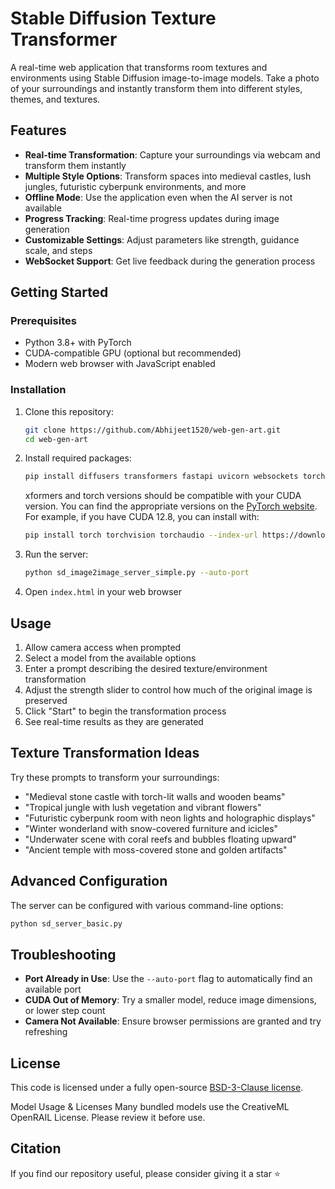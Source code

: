 # Stable Diffusion Texture Transformer

A real-time web application that transforms room textures and environments using Stable Diffusion image-to-image models. Take a photo of your surroundings and instantly transform them into different styles, themes, and textures.

## Features

- **Real-time Transformation**: Capture your surroundings via webcam and transform them instantly
- **Multiple Style Options**: Transform spaces into medieval castles, lush jungles, futuristic cyberpunk environments, and more
- **Offline Mode**: Use the application even when the AI server is not available
- **Progress Tracking**: Real-time progress updates during image generation
- **Customizable Settings**: Adjust parameters like strength, guidance scale, and steps
- **WebSocket Support**: Get live feedback during the generation process

## Getting Started

### Prerequisites

- Python 3.8+ with PyTorch
- CUDA-compatible GPU (optional but recommended)
- Modern web browser with JavaScript enabled

### Installation

1. Clone this repository:
   ```bash
   git clone https://github.com/Abhijeet1520/web-gen-art.git
   cd web-gen-art
   ```


2. Install required packages:
   ```bash
   pip install diffusers transformers fastapi uvicorn websockets torch pillow scipy
   ```

   xformers and torch versions should be compatible with your CUDA version. You can find the appropriate versions on the [PyTorch website](https://pytorch.org/get-started/locally/).
   For example, if you have CUDA 12.8, you can install with:
   ```bash
   pip install torch torchvision torchaudio --index-url https://download.pytorch.org/whl/cu128
   ```

3. Run the server:
   ```bash
   python sd_image2image_server_simple.py --auto-port
   ```

4. Open `index.html` in your web browser

## Usage

1. Allow camera access when prompted
2. Select a model from the available options
3. Enter a prompt describing the desired texture/environment transformation
4. Adjust the strength slider to control how much of the original image is preserved
5. Click "Start" to begin the transformation process
6. See real-time results as they are generated

## Texture Transformation Ideas

Try these prompts to transform your surroundings:

- "Medieval stone castle with torch-lit walls and wooden beams"
- "Tropical jungle with lush vegetation and vibrant flowers"
- "Futuristic cyberpunk room with neon lights and holographic displays"
- "Winter wonderland with snow-covered furniture and icicles"
- "Underwater scene with coral reefs and bubbles floating upward"
- "Ancient temple with moss-covered stone and golden artifacts"

## Advanced Configuration

The server can be configured with various command-line options:

```bash
python sd_server_basic.py
```

## Troubleshooting

- **Port Already in Use**: Use the `--auto-port` flag to automatically find an available port
- **CUDA Out of Memory**: Try a smaller model, reduce image dimensions, or lower step count
- **Camera Not Available**: Ensure browser permissions are granted and try refreshing

## License

This code is licensed under a fully open-source [BSD-3-Clause license](./LICENSE).

Model Usage & Licenses
Many bundled models use the CreativeML OpenRAIL License. Please review it before use.

## Citation
If you find our repository useful, please consider giving it a star ⭐
